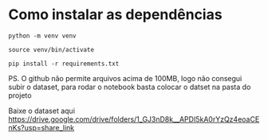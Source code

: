 # Como instalar as dependências

```
python -m venv venv

source venv/bin/activate

pip install -r requirements.txt
```

PS. O github não permite arquivos acima de 100MB, logo não consegui subir o dataset, para rodar o notebook basta colocar o datset na pasta do projeto

Baixe o dataset aqui https://drive.google.com/drive/folders/1_GJ3nD8k__APDI5kA0rYzQz4eoaCEnKs?usp=share_link